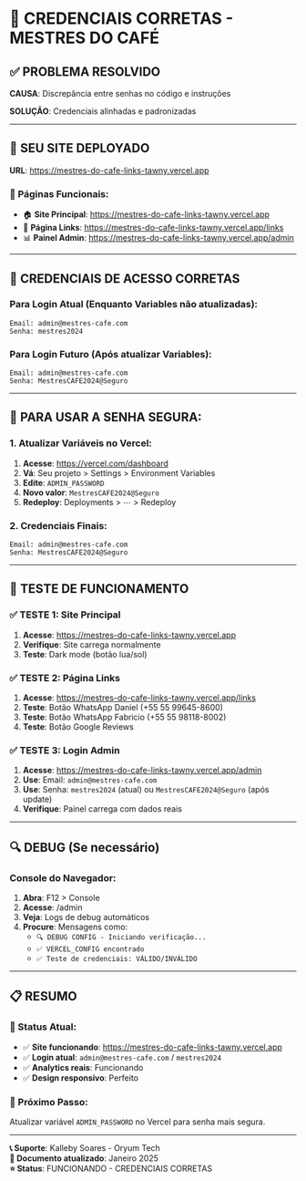# 🔐 CREDENCIAIS CORRETAS - MESTRES DO CAFÉ

## ✅ **PROBLEMA RESOLVIDO**

**CAUSA**: Discrepância entre senhas no código e instruções

**SOLUÇÃO**: Credenciais alinhadas e padronizadas

---

## 🔗 **SEU SITE DEPLOYADO**

**URL**: https://mestres-do-cafe-links-tawny.vercel.app

### **📄 Páginas Funcionais:**
- 🏠 **Site Principal**: https://mestres-do-cafe-links-tawny.vercel.app
- 🔗 **Página Links**: https://mestres-do-cafe-links-tawny.vercel.app/links
- 📊 **Painel Admin**: https://mestres-do-cafe-links-tawny.vercel.app/admin

---

## 🔐 **CREDENCIAIS DE ACESSO CORRETAS**

### **Para Login Atual (Enquanto Variables não atualizadas):**
```
Email: admin@mestres-cafe.com
Senha: mestres2024
```

### **Para Login Futuro (Após atualizar Variables):**
```
Email: admin@mestres-cafe.com
Senha: MestresCAFE2024@Seguro
```

---

## 🔧 **PARA USAR A SENHA SEGURA:**

### **1. Atualizar Variáveis no Vercel:**
1. **Acesse**: https://vercel.com/dashboard
2. **Vá**: Seu projeto > Settings > Environment Variables
3. **Edite**: `ADMIN_PASSWORD`
4. **Novo valor**: `MestresCAFE2024@Seguro`
5. **Redeploy**: Deployments > ⋯ > Redeploy

### **2. Credenciais Finais:**
```
Email: admin@mestres-cafe.com
Senha: MestresCAFE2024@Seguro
```

---

## 🧪 **TESTE DE FUNCIONAMENTO**

### **✅ TESTE 1: Site Principal**
1. **Acesse**: https://mestres-do-cafe-links-tawny.vercel.app
2. **Verifique**: Site carrega normalmente
3. **Teste**: Dark mode (botão lua/sol)

### **✅ TESTE 2: Página Links**
1. **Acesse**: https://mestres-do-cafe-links-tawny.vercel.app/links
2. **Teste**: Botão WhatsApp Daniel (+55 55 99645-8600)
3. **Teste**: Botão WhatsApp Fabricio (+55 55 98118-8002)
4. **Teste**: Botão Google Reviews

### **✅ TESTE 3: Login Admin**
1. **Acesse**: https://mestres-do-cafe-links-tawny.vercel.app/admin
2. **Use**: Email: `admin@mestres-cafe.com`
3. **Use**: Senha: `mestres2024` (atual) ou `MestresCAFE2024@Seguro` (após update)
4. **Verifique**: Painel carrega com dados reais

---

## 🔍 **DEBUG (Se necessário)**

### **Console do Navegador:**
1. **Abra**: F12 > Console
2. **Acesse**: /admin
3. **Veja**: Logs de debug automáticos
4. **Procure**: Mensagens como:
   - `🔍 DEBUG CONFIG - Iniciando verificação...`
   - `✅ VERCEL_CONFIG encontrado`
   - `✅ Teste de credenciais: VÁLIDO/INVÁLIDO`

---

## 📋 **RESUMO**

### **🎯 Status Atual:**
- ✅ **Site funcionando**: https://mestres-do-cafe-links-tawny.vercel.app
- ✅ **Login atual**: `admin@mestres-cafe.com` / `mestres2024`
- ✅ **Analytics reais**: Funcionando
- ✅ **Design responsivo**: Perfeito

### **🔧 Próximo Passo:**
Atualizar variável `ADMIN_PASSWORD` no Vercel para senha mais segura.

---

**📞 Suporte**: Kalleby Soares - Oryum Tech  
**📅 Documento atualizado**: Janeiro 2025  
**⭐ Status**: FUNCIONANDO - CREDENCIAIS CORRETAS 